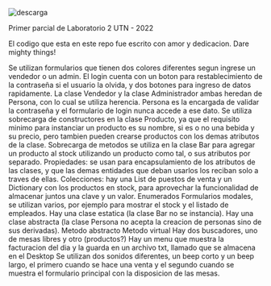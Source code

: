 ![descarga](https://user-images.githubusercontent.com/78119165/160845077-e97f5cda-6dbb-476a-8dfa-8a8420b9d798.png)

Primer parcial de Laboratorio 2 UTN - 2022

El codigo que esta en este repo fue escrito con amor y dedicacion. Dare mighty things!

Se utilizan formularios que tienen dos colores diferentes segun ingrese un vendedor o un admin.
El login cuenta con un boton para restablecimiento de la contraseña si el usuario la olvida, y dos botones para ingreso de datos rapidamente.
La clase Vendedor y la clase Administrador ambas heredan de Persona, con lo cual se utiliza herencia.
Persona es la encargada de validar la contraseña y el formulario de login nunca accede a ese dato.
Se utiliza sobrecarga de constructores en la clase Producto, ya que el requisito minimo para instanciar un producto es su nombre, si es o no una bebida y su precio, pero tambien pueden crearse productos con los demas atributos de la clase.
Sobrecarga de metodos se utiliza en la clase Bar para agregar un producto al stock utilizando un producto como tal, o sus atributos por separado.
Propiedades: se usan para encapsulamiento de los atributos de las clases, y que las demas entidades que deban usarlos los reciban solo a traves de ellas.
Colecciones: hay una List de puestos de venta y un Dictionary con los productos en stock, para aprovechar la funcionalidad de almacenar juntos una clave y un valor.
Enumerados
Formularios modales, se utilizan varios, por ejemplo para mostrar el stock y el listado de empleados.
Hay una clase estatica (la clase Bar no se instancia).
Hay una clase abstracta (la clase Persona no acepta la creacion de personas sino de sus derivadas).
Metodo abstracto
Metodo virtual
Hay dos buscadores, uno de mesas libres y otro (productos?)
Hay un menu que muestra la facturacion del dia y la guarda en un archivo txt, llamado que se almacena en el Desktop
Se utilizan dos sonidos diferentes, un beep corto y un beep largo, el primero cuando se hace una venta y el segundo cuando se muestra el formulario principal con la disposicion de las mesas.
